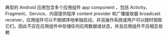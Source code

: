 典型的 Android 应用包含多个应用组件 app component ，包括 Activity、Fragment、Service、内容提供程序 content provider 和广播接收器 broadcast receiver，应用组件可以不按顺序地单独启动，并且操作系统或用户可以随时销毁它们，因此不应在应用组件中存储任何应用数据或状态，并且应用组件不应相互依赖
